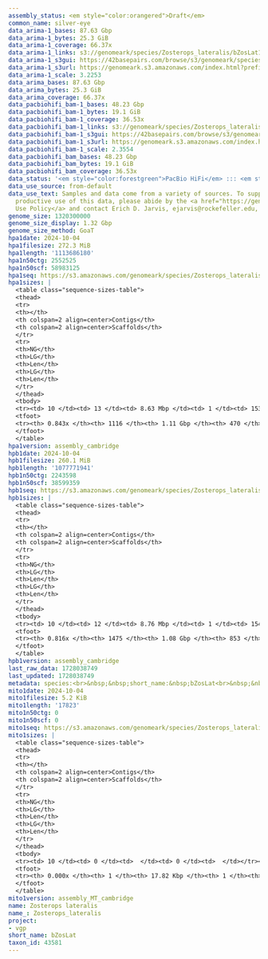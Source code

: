 ```yaml
---
assembly_status: <em style="color:orangered">Draft</em>
common_name: silver-eye
data_arima-1_bases: 87.63 Gbp
data_arima-1_bytes: 25.3 GiB
data_arima-1_coverage: 66.37x
data_arima-1_links: s3://genomeark/species/Zosterops_lateralis/bZosLat1/genomic_data/arima/<br>
data_arima-1_s3gui: https://42basepairs.com/browse/s3/genomeark/species/Zosterops_lateralis/bZosLat1/genomic_data/arima/
data_arima-1_s3url: https://genomeark.s3.amazonaws.com/index.html?prefix=species/Zosterops_lateralis/bZosLat1/genomic_data/arima/
data_arima-1_scale: 3.2253
data_arima_bases: 87.63 Gbp
data_arima_bytes: 25.3 GiB
data_arima_coverage: 66.37x
data_pacbiohifi_bam-1_bases: 48.23 Gbp
data_pacbiohifi_bam-1_bytes: 19.1 GiB
data_pacbiohifi_bam-1_coverage: 36.53x
data_pacbiohifi_bam-1_links: s3://genomeark/species/Zosterops_lateralis/bZosLat1/genomic_data/pacbio_hifi/<br>
data_pacbiohifi_bam-1_s3gui: https://42basepairs.com/browse/s3/genomeark/species/Zosterops_lateralis/bZosLat1/genomic_data/pacbio_hifi/
data_pacbiohifi_bam-1_s3url: https://genomeark.s3.amazonaws.com/index.html?prefix=species/Zosterops_lateralis/bZosLat1/genomic_data/pacbio_hifi/
data_pacbiohifi_bam-1_scale: 2.3554
data_pacbiohifi_bam_bases: 48.23 Gbp
data_pacbiohifi_bam_bytes: 19.1 GiB
data_pacbiohifi_bam_coverage: 36.53x
data_status: '<em style="color:forestgreen">PacBio HiFi</em> ::: <em style="color:forestgreen">Arima</em>'
data_use_source: from-default
data_use_text: Samples and data come from a variety of sources. To support fair and
  productive use of this data, please abide by the <a href="https://genome10k.soe.ucsc.edu/data-use-policies/">Data
  Use Policy</a> and contact Erich D. Jarvis, ejarvis@rockefeller.edu, with any questions.
genome_size: 1320300000
genome_size_display: 1.32 Gbp
genome_size_method: GoaT
hpa1date: 2024-10-04
hpa1filesize: 272.3 MiB
hpa1length: '1113686180'
hpa1n50ctg: 2552525
hpa1n50scf: 58983125
hpa1seq: https://s3.amazonaws.com/genomeark/species/Zosterops_lateralis/bZosLat1/assembly_cambridge/bZosLat1.hap1.asm.20241004.fasta.gz
hpa1sizes: |
  <table class="sequence-sizes-table">
  <thead>
  <tr>
  <th></th>
  <th colspan=2 align=center>Contigs</th>
  <th colspan=2 align=center>Scaffolds</th>
  </tr>
  <tr>
  <th>NG</th>
  <th>LG</th>
  <th>Len</th>
  <th>LG</th>
  <th>Len</th>
  </tr>
  </thead>
  <tbody>
  <tr><td> 10 </td><td> 13 </td><td> 8.63 Mbp </td><td> 1 </td><td> 153.35 Mbp </td></tr><tr><td> 20 </td><td> 31 </td><td> 5.65 Mbp </td><td> 2 </td><td> 116.86 Mbp </td></tr><tr><td> 30 </td><td> 58 </td><td> 4.38 Mbp </td><td> 4 </td><td> 84.56 Mbp </td></tr><tr><td> 40 </td><td> 93 </td><td> 3.31 Mbp </td><td> 5 </td><td> 74.40 Mbp </td></tr><tr style="background-color:#cccccc;"><td> 50 </td><td> 139 </td><td style="background-color:#88ff88;"> 2.55 Mbp </td><td> 7 </td><td style="background-color:#88ff88;"> 58.98 Mbp </td></tr><tr><td> 60 </td><td> 199 </td><td> 1.79 Mbp </td><td> 11 </td><td> 26.25 Mbp </td></tr><tr><td> 70 </td><td> 292 </td><td> 1.14 Mbp </td><td> 17 </td><td> 16.28 Mbp </td></tr><tr><td> 80 </td><td> 486 </td><td> 361.17 Kbp </td><td> 32 </td><td> 3.92 Mbp </td></tr><tr><td> 90 </td><td> 0 </td><td>  </td><td> 0 </td><td>  </td></tr><tr><td> 100 </td><td> 0 </td><td>  </td><td> 0 </td><td>  </td></tr></tbody>
  <tfoot>
  <tr><th> 0.843x </th><th> 1116 </th><th> 1.11 Gbp </th><th> 470 </th><th> 1.11 Gbp </th></tr>
  </tfoot>
  </table>
hpa1version: assembly_cambridge
hpb1date: 2024-10-04
hpb1filesize: 260.1 MiB
hpb1length: '1077771941'
hpb1n50ctg: 2243598
hpb1n50scf: 38599359
hpb1seq: https://s3.amazonaws.com/genomeark/species/Zosterops_lateralis/bZosLat1/assembly_cambridge/bZosLat1.hap2.asm.20241004.fasta.gz
hpb1sizes: |
  <table class="sequence-sizes-table">
  <thead>
  <tr>
  <th></th>
  <th colspan=2 align=center>Contigs</th>
  <th colspan=2 align=center>Scaffolds</th>
  </tr>
  <tr>
  <th>NG</th>
  <th>LG</th>
  <th>Len</th>
  <th>LG</th>
  <th>Len</th>
  </tr>
  </thead>
  <tbody>
  <tr><td> 10 </td><td> 12 </td><td> 8.76 Mbp </td><td> 1 </td><td> 154.48 Mbp </td></tr><tr><td> 20 </td><td> 31 </td><td> 5.78 Mbp </td><td> 2 </td><td> 117.79 Mbp </td></tr><tr><td> 30 </td><td> 58 </td><td> 4.33 Mbp </td><td> 4 </td><td> 74.58 Mbp </td></tr><tr><td> 40 </td><td> 94 </td><td> 3.07 Mbp </td><td> 5 </td><td> 72.46 Mbp </td></tr><tr style="background-color:#cccccc;"><td> 50 </td><td> 144 </td><td style="background-color:#88ff88;"> 2.24 Mbp </td><td> 8 </td><td style="background-color:#88ff88;"> 38.60 Mbp </td></tr><tr><td> 60 </td><td> 213 </td><td> 1.60 Mbp </td><td> 12 </td><td> 23.94 Mbp </td></tr><tr><td> 70 </td><td> 325 </td><td> 0.82 Mbp </td><td> 19 </td><td> 14.38 Mbp </td></tr><tr><td> 80 </td><td> 814 </td><td> 66.97 Kbp </td><td> 219 </td><td> 80.63 Kbp </td></tr><tr><td> 90 </td><td> 0 </td><td>  </td><td> 0 </td><td>  </td></tr><tr><td> 100 </td><td> 0 </td><td>  </td><td> 0 </td><td>  </td></tr></tbody>
  <tfoot>
  <tr><th> 0.816x </th><th> 1475 </th><th> 1.08 Gbp </th><th> 853 </th><th> 1.08 Gbp </th></tr>
  </tfoot>
  </table>
hpb1version: assembly_cambridge
last_raw_data: 1728038749
last_updated: 1728038749
metadata: species:<br>&nbsp;&nbsp;short_name:&nbsp;bZosLat<br>&nbsp;&nbsp;name:&nbsp;Zosterops&nbsp;lateralis<br>&nbsp;&nbsp;taxon_id:&nbsp;43581<br>&nbsp;&nbsp;common_name:&nbsp;silver-eye<br>&nbsp;&nbsp;order:<br>&nbsp;&nbsp;&nbsp;&nbsp;name:&nbsp;Passeriformes<br>&nbsp;&nbsp;family:<br>&nbsp;&nbsp;&nbsp;&nbsp;name:&nbsp;Zosteropidae<br>&nbsp;&nbsp;individuals:<br>&nbsp;&nbsp;&nbsp;&nbsp;-&nbsp;short_name:&nbsp;bZosLat1<br>&nbsp;&nbsp;&nbsp;&nbsp;&nbsp;&nbsp;biosample_id:&nbsp;SAMEA112953925<br>&nbsp;&nbsp;&nbsp;&nbsp;&nbsp;&nbsp;sex:&nbsp;female<br>&nbsp;&nbsp;genome_size:&nbsp;1320300000<br>&nbsp;&nbsp;genome_size_method:&nbsp;GoaT<br>&nbsp;&nbsp;project:&nbsp;[&nbsp;vgp&nbsp;]<br>
mito1date: 2024-10-04
mito1filesize: 5.2 KiB
mito1length: '17823'
mito1n50ctg: 0
mito1n50scf: 0
mito1seq: https://s3.amazonaws.com/genomeark/species/Zosterops_lateralis/bZosLat1/assembly_MT_cambridge/bZosLat1.MT.20241004.fasta.gz
mito1sizes: |
  <table class="sequence-sizes-table">
  <thead>
  <tr>
  <th></th>
  <th colspan=2 align=center>Contigs</th>
  <th colspan=2 align=center>Scaffolds</th>
  </tr>
  <tr>
  <th>NG</th>
  <th>LG</th>
  <th>Len</th>
  <th>LG</th>
  <th>Len</th>
  </tr>
  </thead>
  <tbody>
  <tr><td> 10 </td><td> 0 </td><td>  </td><td> 0 </td><td>  </td></tr><tr><td> 20 </td><td> 0 </td><td>  </td><td> 0 </td><td>  </td></tr><tr><td> 30 </td><td> 0 </td><td>  </td><td> 0 </td><td>  </td></tr><tr><td> 40 </td><td> 0 </td><td>  </td><td> 0 </td><td>  </td></tr><tr style="background-color:#cccccc;"><td> 50 </td><td> 0 </td><td style="background-color:#ff8888;">  </td><td> 0 </td><td style="background-color:#ff8888;">  </td></tr><tr><td> 60 </td><td> 0 </td><td>  </td><td> 0 </td><td>  </td></tr><tr><td> 70 </td><td> 0 </td><td>  </td><td> 0 </td><td>  </td></tr><tr><td> 80 </td><td> 0 </td><td>  </td><td> 0 </td><td>  </td></tr><tr><td> 90 </td><td> 0 </td><td>  </td><td> 0 </td><td>  </td></tr><tr><td> 100 </td><td> 0 </td><td>  </td><td> 0 </td><td>  </td></tr></tbody>
  <tfoot>
  <tr><th> 0.000x </th><th> 1 </th><th> 17.82 Kbp </th><th> 1 </th><th> 17.82 Kbp </th></tr>
  </tfoot>
  </table>
mito1version: assembly_MT_cambridge
name: Zosterops lateralis
name_: Zosterops_lateralis
project:
- vgp
short_name: bZosLat
taxon_id: 43581
---
```


